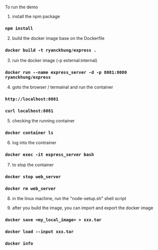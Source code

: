To run the demo

1. install the npm package

### `npm install`

2. build the docker image base on the Dockerfile

### `docker build -t ryanckhung/express .`

3. run the docker image (-p external:internal)

### `docker run --name express_server -d -p 8081:8080 ryanckhung/express`

4. goto the browser / termainal and run the container

### `http://localhost:8081`

### `curl localhost:8081`

5. checking the running container

### `docker container ls`

6. log into the contrainer

### `docker exec -it express_server bash`

7. to stop the container

### `docker stop web_server`

### `docker rm web_server`

8. in the linux machine, run the "node-setup.sh" shell script

9. after you build the image, you can import and export the docker image

### `docker save <my_local_image> > xxx.tar`
### `docker load --input xxx.tar`


### `docker info`
